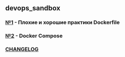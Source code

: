 ## devops_sandbox

### [№1](./.docs/1.md) - Плохие и хорошие практики Dockerfile

### [№2](./.docs/2.md) - Docker Compose

### [CHANGELOG](./CHANGES.md)
